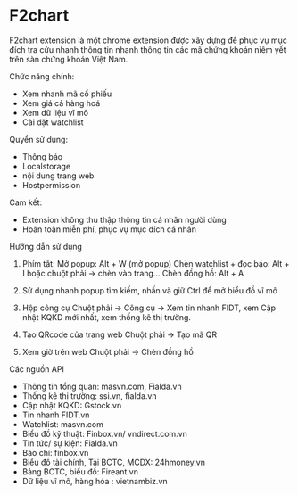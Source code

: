 # F2chart

F2chart extension là một chrome extension được xây dựng để phục vụ mục đích tra cứu nhanh thông tin nhanh thông tin các mã chứng khoán niêm yết trên sàn chứng khoán Việt Nam.

Chức năng chính: 
- Xem nhanh mã cổ phiếu
- Xem giá cả hàng hoá
- Xem dữ liệu vĩ mô
- Cài đặt watchlist
  
Quyền sử dụng: 
- Thông báo
- Localstorage
- nội dung trang web
- Hostpermission

Cam kết:
- Extension không thu thập thông tin cá nhân người dùng
- Hoàn toàn miễn phí, phục vụ mục đích cá nhân

Hướng dẫn sử dụng 

1. Phím tắt:
Mở popup:  Alt + W (mở popup)
Chèn watchlist + đọc báo:   Alt + I hoặc chuột phải -> chèn vào trang...
Chèn đồng hồ: Alt + A

2. Sử dụng nhanh popup tìm kiếm, nhấn và giữ Ctrl để mở biểu đồ vĩ mô

3. Hộp công cụ
Chuột phải -> Công cụ  -> Xem tin nhanh FIDT, xem Cập nhật KQKD mới nhất, xem thống kê thị trường.
4. Tạo QRcode của trang web
Chuột phải -> Tạo mã QR

5. Xem giờ trên web
Chuột phải -> Chèn đồng hồ

Các nguồn API
- Thông tin tổng quan: masvn.com, Fialda.vn
- Thống kê thị trường: ssi.vn, fialda.vn
- Cập nhật KQKD: Gstock.vn
- Tin nhanh FIDT.vn
- Watchlist:  masvn.com
- Biểu đồ kỹ thuật: Finbox.vn/ vndirect.com.vn
- Tin tức/ sự kiện: Fialda.vn
- Báo chí: finbox.vn
- Biểu đồ tài chính, Tải BCTC, MCDX: 24hmoney.vn
- Bảng BCTC, biểu đồ: Fireant.vn
- Dữ liệu vĩ mô, hàng hóa : vietnambiz.vn

